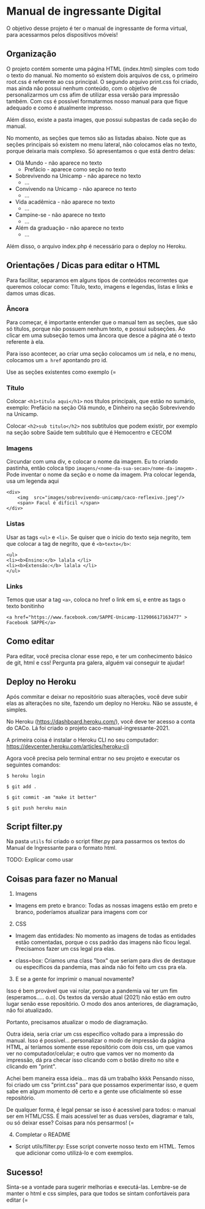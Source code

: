 # Manual de ingressante Digital

O objetivo desse projeto é ter o manual de ingressante de forma virtual, para acessarmos pelos dispositivos móveis!


## Organização
O projeto contém somente uma página HTML (index.html) simples com todo o texto do manual. No momento só existem dois arquivos de css, o primeiro root.css é referente ao css principal. O segundo arquivo print.css foi criado, mas ainda não possui nenhum conteúdo, com o objetivo de personalizarmos um css afim de utilizar essa versão para impressão também. Com css é possível formatarmos nosso manual para que fique adequado e como é atualmente impresso.

Além disso, existe a pasta images, que possui subpastas de cada seção do manual.

No momento, as seções que temos são as listadas abaixo. Note que as seções principais só existem no menu lateral, não colocamos elas no texto, porque deixaria mais complexo. Só apresentamos o que está dentro delas:

* Olá Mundo - não aparece no texto
    * Prefácio - aparece como seção no texto
* Sobrevivendo na Unicamp - não aparece no texto
    * ...
* Convivendo na Unicamp - não aparece no texto
    * ...
* Vida acadêmica - não aparece no texto
    * ...
* Campine-se - não aparece no texto
    * ...
* Além da graduação - não aparece no texto
    * ...

Além disso, o arquivo index.php é necessário para o deploy no Heroku.

## Orientações / Dicas para editar o HTML
Para facilitar, separamos em alguns tipos de conteúdos recorrentes que queremos colocar como: Título, texto, imagens e legendas, listas e links e damos umas dicas.


### Âncora
Para começar, é importante entender que o manual tem as seções, que são só títulos, porque não possuem nenhum texto, e possui subseções. Ao clicar em uma subseção temos uma âncora que desce a página até o texto referente à ela.

Para isso acontecer, ao criar uma seção colocamos um ```id``` nela, e no menu, colocamos um ```a href``` apontando pro id. 

Use as seções existentes como exemplo (=


### Título
Colocar ```<h1>titulo aqui</h1>``` nos títulos principais, que estão no sumário, exemplo: Prefácio na seção Olá mundo, e Dinheiro na seção Sobrevivendo na Unicamp.

Colocar ```<h2>sub titulo</h2>``` nos subtítulos que podem existir, por exemplo na seção sobre Saúde tem subtítulo que é Hemocentro e CECOM


### Imagens
Circundar com uma div, e colocar o nome da imagem. Eu to criando pastinha, então coloca tipo ```imagens/<nome-da-sua-secao>/nome-da-imagem>``` . Pode inventar o nome da seção e o nome da imagem. Pra colocar legenda, usa um <span> legenda aqui </span>

```
<div>
    <img  src="images/sobrevivendo-unicamp/caco-reflexivo.jpeg"/>
    <span> Facul é difícil </span>
</div>
```

### Listas
Usar as tags ```<ul>``` e ```<li>```. Se quiser que o inicio do texto seja negrito, tem que colocar a tag de negrito, que é ```<b>texto</b>```:

```
<ul>
<li><b>Ensino:</b> lalala </li>
<li><b>Extensão:</b> lalala </li>
</ul>
```


### Links
Temos que usar a tag ```<a>```, coloca no href o link em si, e entre as tags o texto bonitinho
```
<a href="https://www.facebook.com/SAPPE-Unicamp-112906617163477" > Facebook SAPPE</a>
```

## Como editar
Para editar, você precisa clonar esse repo, e ter um conhecimento básico de git, html e css! Pergunta pra galera, alguém vai conseguir te ajudar!


## Deploy no Heroku
Após commitar e deixar no repositório suas alterações, você deve subir elas as alterações no site, fazendo um deploy no Heroku. Não se assuste, é simples.

No Heroku (https://dashboard.heroku.com/), você deve ter acesso a conta do CACo. Lá foi criado o projeto caco-manual-ingressante-2021.

A primeira coisa é instalar o Heroku CLI no seu computador: https://devcenter.heroku.com/articles/heroku-cli

Agora você precisa pelo terminal entrar no seu projeto e executar os seguintes comandos:

```$ heroku login```

```$ git add .```

```$ git commit -am "make it better"```

```$ git push heroku main```


## Script filter.py

Na pasta ```utils``` foi criado o script filter.py para passarmos os textos do Manual de Ingressante para o formato html.

TODO: Explicar como usar 

## Coisas para fazer no Manual
1. Imagens
* Imagens em preto e branco: Todas as nossas imagens estão em preto e branco, poderíamos atualizar para imagens com cor

2. CSS
* Imagem das entidades: No momento as imagens de todas as entidades estão comentadas, porque o css padrão das imagens não ficou legal. Precisamos fazer um css legal pra elas.

* class=box: Criamos uma class "box" que seriam para divs de destaque ou específicos da pandemia, mas ainda não foi feito um css pra ela.

3. E se a gente for imprimir o manual novamente?

Isso é bem provável que vai rolar, porque a pandemia vai ter um fim (esperamos..... o.o). Os textos da versão atual (2021) não estão em outro lugar senão esse repositório. O modo dos anos anteriores, de diagramação, não foi atualizado.

Portanto, precisamos atualizar o modo de diagramação.

Outra ideia, seria criar um css específico voltado para a impressão do manual. Isso é possível... personalizar o modo de impressão da página HTML, aí teríamos somente esse repositório com dois css, um que vamos ver no computador/celular; e outro que vamos ver no momento da impressão, dá pra checar isso clicando com o botão direito no site e clicando em "print". 

Achei bem maneira essa ideia... mas dá um trabalho kkkk Pensando nisso, foi criado um css "print.css" para que possamos experimentar isso, e quem sabe em algum momento dê certo e a gente use oficialmente só esse repositório. 

De qualquer forma, é legal pensar se isso é acessível para todos: o manual ser em HTML/CSS. É mais acessível ter as duas versões, diagramar e tals, ou só deixar esse? Coisas para nós pensarmos! (=

4. Completar o README
* Script utils/filter.py: Esse script converte nosso texto em HTML. Temos que adicionar como utilizá-lo e com exemplos.

## Sucesso!
Sinta-se a vontade para sugerir melhorias e executá-las. Lembre-se de manter o html e css simples, para que todos se sintam confortáveis para editar (=





